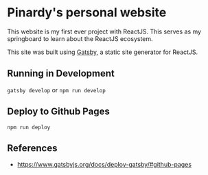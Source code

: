 # Pinardy's personal website

This website is my first ever project with ReactJS. This serves as my springboard to learn about the ReactJS ecosystem.

This site was built using [Gatsby](https://www.gatsbyjs.org/), a static site generator for ReactJS.

## Running in Development

`gatsby develop` or `npm run develop`

## Deploy to Github Pages

`npm run deploy`

## References

- https://www.gatsbyjs.org/docs/deploy-gatsby/#github-pages
